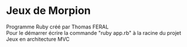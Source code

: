 # Jeux de Morpion
Programme Ruby créé par Thomas FERAL  
Pour le démarrer écrire la commande "ruby app.rb" à la racine du projet  
Jeux en architecture MVC
